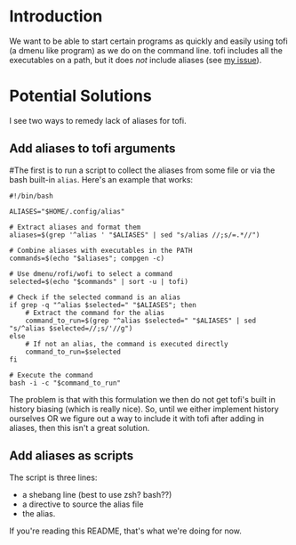 # Introduction

We want to be able to start certain programs as quickly and easily using tofi
(a dmenu like program) as we do on the command line. tofi includes all the
executables on a path, but it does *not* include aliases (see [my
issue](https://github.com/philj56/tofi/issues/110)).

# Potential Solutions

I see two ways to remedy lack of aliases for tofi.

## Add aliases to tofi arguments

#The first is to run a
script to collect the aliases from some file or via the bash built-in `alias`.
Here's an example that works:

```
#!/bin/bash

ALIASES="$HOME/.config/alias"

# Extract aliases and format them
aliases=$(grep '^alias ' "$ALIASES" | sed "s/alias //;s/=.*//")

# Combine aliases with executables in the PATH
commands=$(echo "$aliases"; compgen -c)

# Use dmenu/rofi/wofi to select a command
selected=$(echo "$commands" | sort -u | tofi)

# Check if the selected command is an alias
if grep -q "^alias $selected=" "$ALIASES"; then
    # Extract the command for the alias
    command_to_run=$(grep "^alias $selected=" "$ALIASES" | sed "s/^alias $selected=//;s/'//g")
else
    # If not an alias, the command is executed directly
    command_to_run=$selected
fi

# Execute the command
bash -i -c "$command_to_run"
```

The problem is that with this formulation we then do not get tofi's built in
history biasing (which is really nice). So, until we either implement history
ourselves OR we figure out a way to include it with tofi after adding in
aliases, then this isn't a great solution.

## Add aliases as scripts

The script is three lines:

* a shebang line (best to use zsh? bash??)
* a directive to source the alias file
* the alias.

If you're reading this README, that's what we're doing for now.
